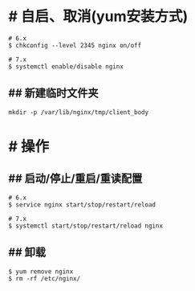 # # 自启、取消(yum安装方式)

```
# 6.x
$ chkconfig --level 2345 nginx on/off

# 7.x
$ systemctl enable/disable nginx
```

## ## 新建临时文件夹

```
mkdir -p /var/lib/nginx/tmp/client_body
```

# # 操作

## ## 启动/停止/重启/重读配置

```
# 6.x
$ service nginx start/stop/restart/reload

# 7.x
$ systemctl start/stop/restart/reload nginx
```


## ## 卸载

```
$ yum remove nginx
$ rm -rf /etc/nginx/
```
